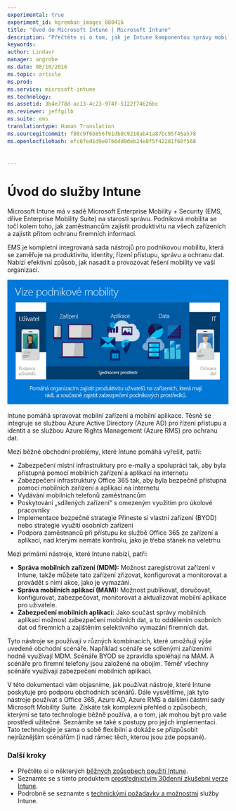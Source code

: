 ```yaml
---
experimental: true
experiment_id: kgremban_images_080416
title: "Úvod do Microsoft Intune | Microsoft Intune"
description: "Přečtěte si o tom, jak je Intune komponentou správy mobilních zařízení v řešení Enterprise Mobility + Security."
keywords: 
author: Lindavr
manager: angrobe
ms.date: 08/10/2016
ms.topic: article
ms.prod: 
ms.service: microsoft-intune
ms.technology: 
ms.assetid: 3b4e778d-ac13-4c23-974f-5122f74626bc
ms.reviewer: jeffgilb
ms.suite: ems
translationtype: Human Translation
ms.sourcegitcommit: f88c9f6b856f91db8c9218ab41a87bc95f45a578
ms.openlocfilehash: efc6fed1d9e0766dd0deb24e8f5f422d1f60f568


---
```


# Úvod do služby Intune
Microsoft Intune má v sadě Microsoft Enterprise Mobility + Security (EMS, dříve Enterprise Mobility Suite) na starosti správu. Podniková mobilita se točí kolem toho, jak zaměstnancům zajistit produktivitu na všech zařízeních a zajistit přitom ochranu firemních informací.  

EMS je kompletní integrovaná sada nástrojů pro podnikovou mobilitu, která se zaměřuje na produktivitu, identity, řízení přístupu, správu a ochranu dat. Nabízí efektivní způsob, jak nasadit a provozovat řešení mobility ve vaší organizaci.  

![Obrázek vize podnikové mobility](..\media\em-vision.png)

Intune pomáhá spravovat mobilní zařízení a mobilní aplikace. Těsně se integruje se službou Azure Active Directory (Azure AD) pro řízení přístupu a identit a se službou Azure Rights Management (Azure RMS) pro ochranu dat.  

Mezi běžné obchodní problémy, které Intune pomáhá vyřešit, patří:

* Zabezpečení místní infrastruktury pro e-maily a spolupráci tak, aby byla přístupná pomocí mobilních zařízení a aplikací na internetu
* Zabezpečení infrastruktury Office 365 tak, aby byla bezpečně přístupná pomocí mobilních zařízení a aplikací na internetu
* Vydávání mobilních telefonů zaměstnancům
* Poskytování „sdílených zařízení“ s omezeným využitím pro úkolové pracovníky
* Implementace bezpečné strategie Přineste si vlastní zařízení (BYOD) nebo strategie využití osobních zařízení
* Podpora zaměstnanců při přístupu ke službě Office 365 ze zařízení a aplikací, nad kterými nemáte kontrolu, jako je třeba stánek na veletrhu

Mezi primární nástroje, které Intune nabízí, patří:
* **Správa mobilních zařízení (MDM):** Možnost zaregistrovat zařízení v Intune, takže můžete tato zařízení zřizovat, konfigurovat a monitorovat a provádět s nimi akce, jako je vymazání.
* **Správa mobilních aplikací (MAM):** Možnost publikovat, doručovat, konfigurovat, zabezpečovat, monitorovat a aktualizovat mobilní aplikace pro uživatele.
* **Zabezpečení mobilních aplikací:** Jako součást správy mobilních aplikací možnost zabezpečení mobilních dat, a to oddělením osobních dat od firemních a zajištěním selektivního vymazání firemních dat.

Tyto nástroje se používají v různých kombinacích, které umožňují výše uvedené obchodní scénáře. Například scénáře se sdílenými zařízeními hodně využívají MDM. Scénáře BYOD se zpravidla spoléhají na MAM. A scénáře pro firemní telefony jsou založené na obojím. Téměř všechny scénáře využívají zabezpečení mobilních aplikací.

V této dokumentaci vám objasníme, jak používat nástroje, které Intune poskytuje pro podporu obchodních scénářů.  Dále vysvětlíme, jak tyto nástroje používat s Office 365, Azure AD, Azure RMS a dalšími částmi sady Microsoft Mobility Suite. Získáte tak komplexní přehled o způsobech, kterými se tato technologie běžně používá, a o tom, jak mohou být pro vaše prostředí užitečné. Seznámíte se také s postupy pro jejich implementaci. Tato technologie je sama o sobě flexibilní a dokáže se přizpůsobit nejrůznějším scénářům (i nad rámec těch, kterou jsou zde popsané).

### Další kroky
* Přečtěte si o některých [běžných způsobech použití Intune](common-ways-to-use-intune.md).
* Seznamte se s tímto produktem [prostřednictvím 30denní zkušební verze Intune](get-started-with-a-30-day-trial-of-microsoft-intune.md).
* Podrobně se seznamte s [technickými požadavky a možnostmi](/intune/get-started/what-to-know-before-you-start-microsoft-intune) služby Intune.



<!--HONumber=Aug16_HO2-->


